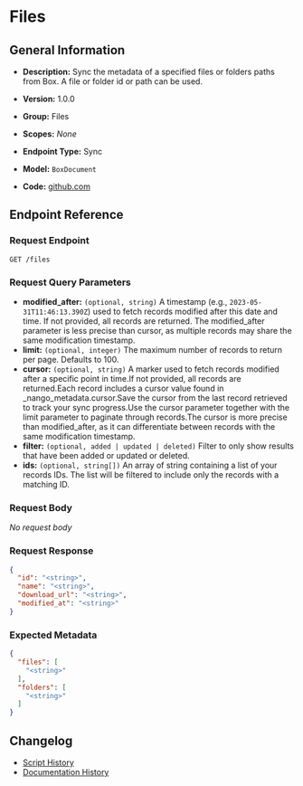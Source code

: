 <!-- BEGIN GENERATED CONTENT -->
# Files

## General Information

- **Description:** Sync the metadata of a specified files or folders paths from Box. A file or folder id or path can be used.

- **Version:** 1.0.0
- **Group:** Files
- **Scopes:** _None_
- **Endpoint Type:** Sync
- **Model:** `BoxDocument`
- **Code:** [github.com](https://github.com/NangoHQ/integration-templates/tree/main/integrations/box/syncs/files.ts)


## Endpoint Reference

### Request Endpoint

`GET /files`

### Request Query Parameters

- **modified_after:** `(optional, string)` A timestamp (e.g., `2023-05-31T11:46:13.390Z`) used to fetch records modified after this date and time. If not provided, all records are returned. The modified_after parameter is less precise than cursor, as multiple records may share the same modification timestamp.
- **limit:** `(optional, integer)` The maximum number of records to return per page. Defaults to 100.
- **cursor:** `(optional, string)` A marker used to fetch records modified after a specific point in time.If not provided, all records are returned.Each record includes a cursor value found in _nango_metadata.cursor.Save the cursor from the last record retrieved to track your sync progress.Use the cursor parameter together with the limit parameter to paginate through records.The cursor is more precise than modified_after, as it can differentiate between records with the same modification timestamp.
- **filter:** `(optional, added | updated | deleted)` Filter to only show results that have been added or updated or deleted.
- **ids:** `(optional, string[])` An array of string containing a list of your records IDs. The list will be filtered to include only the records with a matching ID.

### Request Body

_No request body_

### Request Response

```json
{
  "id": "<string>",
  "name": "<string>",
  "download_url": "<string>",
  "modified_at": "<string>"
}
```

### Expected Metadata

```json
{
  "files": [
    "<string>"
  ],
  "folders": [
    "<string>"
  ]
}
```

## Changelog

- [Script History](https://github.com/NangoHQ/integration-templates/commits/main/integrations/box/syncs/files.ts)
- [Documentation History](https://github.com/NangoHQ/integration-templates/commits/main/integrations/box/syncs/files.md)

<!-- END  GENERATED CONTENT -->

